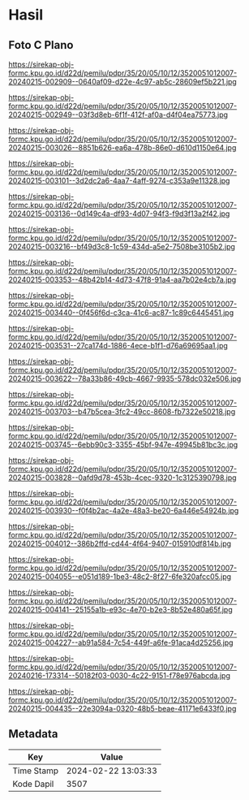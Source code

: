# Hasil

## Foto C Plano

https://sirekap-obj-formc.kpu.go.id/d22d/pemilu/pdpr/35/20/05/10/12/3520051012007-20240215-002909--0640af09-d22e-4c97-ab5c-28609ef5b221.jpg

https://sirekap-obj-formc.kpu.go.id/d22d/pemilu/pdpr/35/20/05/10/12/3520051012007-20240215-002949--03f3d8eb-6f1f-412f-af0a-d4f04ea75773.jpg

https://sirekap-obj-formc.kpu.go.id/d22d/pemilu/pdpr/35/20/05/10/12/3520051012007-20240215-003026--8851b626-ea6a-478b-86e0-d610d1150e64.jpg

https://sirekap-obj-formc.kpu.go.id/d22d/pemilu/pdpr/35/20/05/10/12/3520051012007-20240215-003101--3d2dc2a6-4aa7-4aff-9274-c353a9e11328.jpg

https://sirekap-obj-formc.kpu.go.id/d22d/pemilu/pdpr/35/20/05/10/12/3520051012007-20240215-003136--0d149c4a-df93-4d07-94f3-f9d3f13a2f42.jpg

https://sirekap-obj-formc.kpu.go.id/d22d/pemilu/pdpr/35/20/05/10/12/3520051012007-20240215-003216--bf49d3c8-1c59-434d-a5e2-7508be3105b2.jpg

https://sirekap-obj-formc.kpu.go.id/d22d/pemilu/pdpr/35/20/05/10/12/3520051012007-20240215-003353--48b42b14-4d73-47f8-91a4-aa7b02e4cb7a.jpg

https://sirekap-obj-formc.kpu.go.id/d22d/pemilu/pdpr/35/20/05/10/12/3520051012007-20240215-003440--0f456f6d-c3ca-41c6-ac87-1c89c6445451.jpg

https://sirekap-obj-formc.kpu.go.id/d22d/pemilu/pdpr/35/20/05/10/12/3520051012007-20240215-003531--27ca174d-1886-4ece-b1f1-d76a69695aa1.jpg

https://sirekap-obj-formc.kpu.go.id/d22d/pemilu/pdpr/35/20/05/10/12/3520051012007-20240215-003622--78a33b86-49cb-4667-9935-578dc032e506.jpg

https://sirekap-obj-formc.kpu.go.id/d22d/pemilu/pdpr/35/20/05/10/12/3520051012007-20240215-003703--b47b5cea-3fc2-49cc-8608-fb7322e50218.jpg

https://sirekap-obj-formc.kpu.go.id/d22d/pemilu/pdpr/35/20/05/10/12/3520051012007-20240215-003745--6ebb90c3-3355-45bf-947e-49945b81bc3c.jpg

https://sirekap-obj-formc.kpu.go.id/d22d/pemilu/pdpr/35/20/05/10/12/3520051012007-20240215-003828--0afd9d78-453b-4cec-9320-1c3125390798.jpg

https://sirekap-obj-formc.kpu.go.id/d22d/pemilu/pdpr/35/20/05/10/12/3520051012007-20240215-003930--f0f4b2ac-4a2e-48a3-be20-6a446e54924b.jpg

https://sirekap-obj-formc.kpu.go.id/d22d/pemilu/pdpr/35/20/05/10/12/3520051012007-20240215-004012--386b2ffd-cd44-4f64-9407-015910df814b.jpg

https://sirekap-obj-formc.kpu.go.id/d22d/pemilu/pdpr/35/20/05/10/12/3520051012007-20240215-004055--e051d189-1be3-48c2-8f27-6fe320afcc05.jpg

https://sirekap-obj-formc.kpu.go.id/d22d/pemilu/pdpr/35/20/05/10/12/3520051012007-20240215-004141--25155a1b-e93c-4e70-b2e3-8b52e480a65f.jpg

https://sirekap-obj-formc.kpu.go.id/d22d/pemilu/pdpr/35/20/05/10/12/3520051012007-20240215-004227--ab91a584-7c54-449f-a6fe-91aca4d25256.jpg

https://sirekap-obj-formc.kpu.go.id/d22d/pemilu/pdpr/35/20/05/10/12/3520051012007-20240216-173314--50182f03-0030-4c22-9151-f78e976abcda.jpg

https://sirekap-obj-formc.kpu.go.id/d22d/pemilu/pdpr/35/20/05/10/12/3520051012007-20240215-004435--22e3094a-0320-48b5-beae-41171e6433f0.jpg


## Metadata

| Key        | Value               |
| ---------- | ------------------- |
| Time Stamp | 2024-02-22 13:03:33 |
| Kode Dapil | 3507                |



